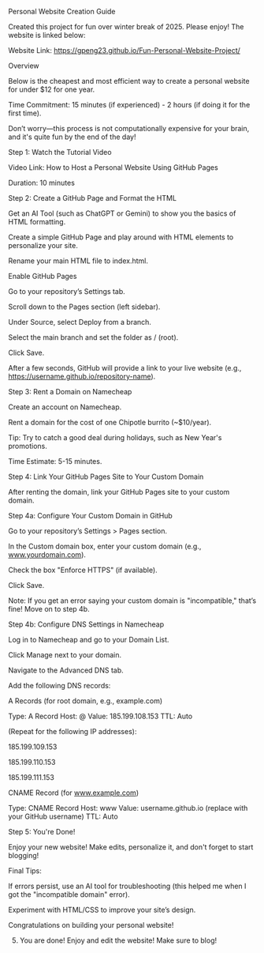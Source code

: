 Personal Website Creation Guide

Created this project for fun over winter break of 2025. Please enjoy! The website is linked below:

Website Link: https://gpeng23.github.io/Fun-Personal-Website-Project/

Overview

Below is the cheapest and most efficient way to create a personal website for under $12 for one year.

Time Commitment: 15 minutes (if experienced) - 2 hours (if doing it for the first time).

Don’t worry—this process is not computationally expensive for your brain, and it's quite fun by the end of the day!

Step 1: Watch the Tutorial Video

Video Link: How to Host a Personal Website Using GitHub Pages

Duration: 10 minutes

Step 2: Create a GitHub Page and Format the HTML

Get an AI Tool (such as ChatGPT or Gemini) to show you the basics of HTML formatting.

Create a simple GitHub Page and play around with HTML elements to personalize your site.

Rename your main HTML file to index.html.

Enable GitHub Pages

Go to your repository’s Settings tab.

Scroll down to the Pages section (left sidebar).

Under Source, select Deploy from a branch.

Select the main branch and set the folder as / (root).

Click Save.

After a few seconds, GitHub will provide a link to your live website (e.g., https://username.github.io/repository-name).

Step 3: Rent a Domain on Namecheap

Create an account on Namecheap.

Rent a domain for the cost of one Chipotle burrito (~$10/year).

Tip: Try to catch a good deal during holidays, such as New Year's promotions.

Time Estimate: 5-15 minutes.

Step 4: Link Your GitHub Pages Site to Your Custom Domain

After renting the domain, link your GitHub Pages site to your custom domain.

Step 4a: Configure Your Custom Domain in GitHub

Go to your repository’s Settings > Pages section.

In the Custom domain box, enter your custom domain (e.g., www.yourdomain.com).

Check the box "Enforce HTTPS" (if available).

Click Save.

Note: If you get an error saying your custom domain is "incompatible," that’s fine! Move on to step 4b.

Step 4b: Configure DNS Settings in Namecheap

Log in to Namecheap and go to your Domain List.

Click Manage next to your domain.

Navigate to the Advanced DNS tab.

Add the following DNS records:

A Records (for root domain, e.g., example.com)

Type: A Record
Host: @
Value: 185.199.108.153
TTL: Auto

(Repeat for the following IP addresses):

185.199.109.153

185.199.110.153

185.199.111.153

CNAME Record (for www.example.com)

Type: CNAME Record
Host: www
Value: username.github.io (replace with your GitHub username)
TTL: Auto

Step 5: You're Done!

Enjoy your new website! Make edits, personalize it, and don't forget to start blogging!



Final Tips:

If errors persist, use an AI tool for troubleshooting (this helped me when I got the "incompatible domain" error).

Experiment with HTML/CSS to improve your site’s design.

Congratulations on building your personal website!




5) You are done! Enjoy and edit the website! Make sure to blog!


